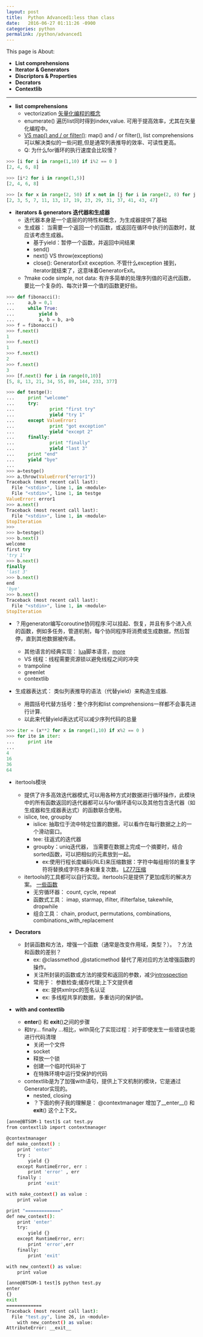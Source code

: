```yaml
---
layout: post
title:  Python Advanced1:less than class
date:   2016-06-27 01:11:26 -0900
categories: python
permalink: /python/advanced1
---
```

This page is About:

* __List comprehensions__
* __Iterator & Generators__
* __Discriptors & Properties__
* __Decrators__
* __Contextlib__

---

* **list comprehensions**   
	* vectorization [矢量化编程的概念](http://ufldl.stanford.edu/wiki/index.php/%E7%9F%A2%E9%87%8F%E5%8C%96%E7%BC%96%E7%A8%8B)
    * enumerate() 遍历list同时得到index,value. 可用于提高效率，尤其在矢量化编程中。
    * [VS map() and / or filter()](http://www.secnetix.de/olli/Python/list_comprehensions.hawk):
        map() and / or filter(), list comprehensions 可以解决类似的一些问题,但是通常列表推导的效率、可读性更高。 
    * Q: 为什么for循环的执行速度会比较慢？
    
```Python
>>> [i for i in range(1,10) if i%2 == 0 ]
[2, 4, 6, 8]

>>> [i*2 for i in range(1,5)]
[2, 4, 6, 8]

>>> [x for x in range(2, 50) if x not in [j for i in range(2, 8) for j in range(i*2, 50, i)]]
[2, 3, 5, 7, 11, 13, 17, 19, 23, 29, 31, 37, 41, 43, 47]    
```

* **iterators & generators 迭代器和生成器**
    * 迭代器本身是一个底层的的特性和概念，为生成器提供了基础
    * 生成器： 当需要一个返回一个的函数，或返回在循环中执行的函数时，就应该考虑生成器。
		* 基于yield：暂停一个函数，并返回中间结果
		* send()
		* next() VS throw(exceptions)
		* close(): GeneratorExit exception. 不管什么exception 接到，iterator就结束了，这意味着GeneratorExit。
	* ?make code simple, not data: 有许多简单的处理序列值的可迭代函数，要比一个复杂的、每次计算一个值的函数更好些。
	
``` python
>>> def fibonacci():
...     a,b = 0,1
...     while True:
...         yield b
...         a, b = b, a+b
>>> f = fibonacci() 
>>> f.next()
1
>>> f.next()
1   
>>> f.next()
2 
>>> f.next()
3 
>>> [f.next() for i in range(0,10)]
[5, 8, 13, 21, 34, 55, 89, 144, 233, 377]
``` 
``` python
>>> def testge():
...     print "welcome"
...     try:
...             print "first try"
...             yield "try 1"
...     except ValueError:
...             print "got exception"
...             yield "except 2"
...     finally:
...             print "finally"
...             yield "last 3"
...     print "end"
...     yield "bye"
...
>>> a=testge()
>>> a.throw(ValueError("error1"))
Traceback (most recent call last):
  File "<stdin>", line 1, in <module>
  File "<stdin>", line 1, in testge
ValueError: error1
>>> a.next()
Traceback (most recent call last):
  File "<stdin>", line 1, in <module>
StopIteration
>>>
>>> b=testge()
>>> b.next()
welcome
first try
'try 1'
>>> b.next()
finally
'last 3'
>>> b.next()
end
'bye'
>>> b.next()
Traceback (most recent call last):
  File "<stdin>", line 1, in <module>
StopIteration

``` 

* ？用generator编写coroutine协同程序:可以挂起、恢复，并且有多个进入点的函数，例如多任务，管道机制，每个协同程序将消费或生成数据，然后暂停，直到其他数据被传递。
	* 其他语言的经典实现： [lua](https://zh.wikipedia.org/wiki/Lua)脚本语言，[more](http://www.runoob.com/lua/lua-tutorial.html)
	* VS 线程：线程需要资源锁以避免线程之间的冲突
	* trampoline
	* greenlet
	* contextlib
	

* 生成器表达式： 类似列表推导的语法（代替yield）来构造生成器.
	* 用圆括号代替方括号：整个序列和list comprehensions一样都不会事先进行计算.
	* 以此来代替yield表达式可以减少序列代码的总量
		
``` python
>>> iter = (x**2 for x in range(1,10) if x%2 == 0 )
>>> for ite in iter:
...     print ite
...
4
16
36
64
```

* itertools模块	
	* 提供了许多高效迭代器模式,可以用各种方式对数据进行循环操作，此模块中的所有函数返回的迭代器都可以与for循环语句以及其他包含迭代器（如生成器和生成器表达式）的函数联合使用。
	* islice, tee, groupby
		* islice: 抽取位于流中特定位置的数据，可以看作在每行数据之上的一个滑动窗口。
		* tee: 往返式的迭代器
		* groupby：uniq迭代器， 当需要在数据上完成一个摘要时，结合sorted函数，可以把相似的元素放到一起。
			* ex:使用行程长度编码(RLE)来压缩数据：字符中每组相邻的重复字符将替换成字符本身和重复次数。 [LZ77压缩](https://zh.wikipedia.org/wiki/LZ77%E4%B8%8ELZ78)
	* itertools的工具都可以自行实现。itertools只是提供了更加成形的解决方案。 [一些函数](http://www.cnblogs.com/vamei/p/3174796.html)
		* 无穷循环器： count, cycle, repeat
		* 函数式工具： imap, starmap, ifilter, ifilterfalse, takewhile, dropwhile
		* 组合工具： chain, product, permutations, combinations, combinations_with_replacement
		
* **Decrators**
	* 封装函数和方法，增强一个函数（通常是改变作用域，类型？）。 ？方法和函数的差别？ 
		* ex: @classmethod  ,@staticmethod  替代了用对应的方法增强函数的操作。 
		* 关注所封装的函数或方法的接受和返回的参数，减少[introspection](https://www.hikyle.me/archives/581/)
		* 常用于： 参数检查;缓存代理;上下文提供者
			* ex: 提供xmlrpc的签名认证
			* ex: 多线程共享的数据，多重访问的保护锁。 

* **with and contextlib**
	* __enter__() 和 __exit__()之间的步骤
	* 和try... finally ...相比，with简化了实现过程：对于即使发生一些错误也能进行代码清理
		* 关闭一个文件
		* socket
		* 释放一个锁
		* 创建一个临时代码补丁
		* 在特殊环境中运行受保护的代码	
	* contextlib是为了加强with语句，提供上下文机制的模块，它是通过Generator实现的。
		* nested, closing
		* ？下面的例子我的理解是： @contextmanager 增加了__enter__() 和 __exit__() 这个上下文。
		
``` bash
[anne@BTSOM-1 test]$ cat test.py
from contextlib import contextmanager

@contextmanager
def make_context() :
    print 'enter'
    try :
        yield {}
    except RuntimeError, err :
        print 'error' , err
    finally :
        print 'exit'

with make_context() as value :
    print value

print "============="
def new_context():
    print 'enter'
    try:
        yield {}
    except RuntimeError, err:
        print 'error',err
    finally:
        print 'exit'

with new_context() as value:
    print value

```		
```	bash	
[anne@BTSOM-1 test]$ python test.py
enter
{}
exit
=============
Traceback (most recent call last):
  File "test.py", line 26, in <module>
    with new_context() as value:
AttributeError: __exit__
		
```		